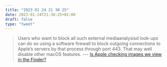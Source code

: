 ```yaml
---
title: "2023 01 24 21 30 25"
date: 2023-01-24T21:30:25+01:00
draft: false
type: "tweet"
---
```


> Users who want to block all such external mediaanalysisd look-ups can do so using a software firewall to block outgoing connections to Apple’s servers by that process through port 443. That may well disable other macOS features. --- [Is Apple checking images we view in the Finder?](https://eclecticlight.co/2023/01/18/is-apple-checking-images-we-view-in-the-finder/)
